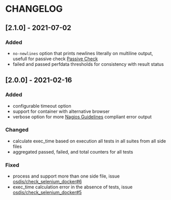# CHANGELOG

## [2.1.0] - 2021-07-02

### Added
- `no-newlines` option that prints newlines literally on multiline output,
   usefull for passive check
   [Passive Check](https://assets.nagios.com/downloads/nagioscore/docs/nagioscore/3/en/passivechecks.html)
- failed and passed perfdata thresholds for consistency with result status

## [2.0.0] - 2021-02-16

### Added
- configurable timeout option
- support for container with alternative browser
- verbose option for more [Nagios Guidelines](https://nagios-plugins.org/doc/guidelines.html#PLUGOUTPUT)
  compliant error output

### Changed
- calculate exec_time based on execution all tests in all suites from all side files
- aggregated passed, failed, and total counters for all tests

### Fixed
- process and support more than one side file, issue
  [osdis/check_selenium_docker#6](https://github.com/opsdis/check_selenium_docker/issues/6)
- exec_time calculation error in the absence of tests, issue
  [osdis/check_selenium_docker#5](https://github.com/opsdis/check_selenium_docker/issues/5)
